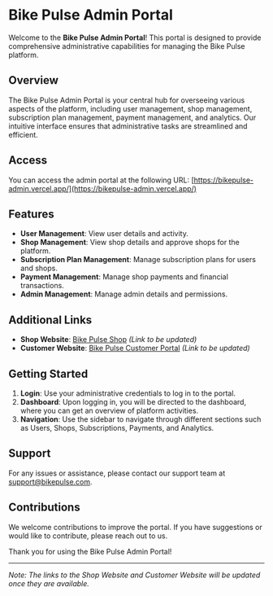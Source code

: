 
# Bike Pulse Admin Portal
Welcome to the **Bike Pulse Admin Portal**! This portal is designed to provide comprehensive administrative capabilities for managing the Bike Pulse platform.

## Overview

The Bike Pulse Admin Portal is your central hub for overseeing various aspects of the platform, including user management, shop management, subscription plan management, payment management, and analytics. Our intuitive interface ensures that administrative tasks are streamlined and efficient.

## Access

You can access the admin portal at the following URL:
[https://bikepulse-admin.vercel.app/](https://bikepulse-admin.vercel.app/)

## Features

- **User Management**: View user details and activity.
- **Shop Management**: View shop details and approve shops for the platform.
- **Subscription Plan Management**: Manage subscription plans for users and shops.
- **Payment Management**: Manage shop payments and financial transactions.
- **Admin Management**: Manage admin details and permissions.

## Additional Links

- **Shop Website**: [Bike Pulse Shop](#) *(Link to be updated)*
- **Customer Website**: [Bike Pulse Customer Portal](#) *(Link to be updated)*

## Getting Started

1. **Login**: Use your administrative credentials to log in to the portal.
2. **Dashboard**: Upon logging in, you will be directed to the dashboard, where you can get an overview of platform activities.
3. **Navigation**: Use the sidebar to navigate through different sections such as Users, Shops, Subscriptions, Payments, and Analytics.

## Support

For any issues or assistance, please contact our support team at support@bikepulse.com.

## Contributions

We welcome contributions to improve the portal. If you have suggestions or would like to contribute, please reach out to us.

Thank you for using the Bike Pulse Admin Portal!

---

*Note: The links to the Shop Website and Customer Website will be updated once they are available.*
